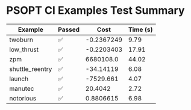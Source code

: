 # PSOPT CI Examples Test Summary

| Example | Passed | Cost | Time (s) |
|---|---|---|---|
| twoburn | ✅ | -0.2367249 | 9.79 |
| low_thrust | ✅ | -0.2203403 | 17.91 |
| zpm | ✅ | 6680108.0 | 44.02 |
| shuttle_reentry | ✅ | -34.14119 | 6.08 |
| launch | ✅ | -7529.661 | 4.07 |
| manutec | ✅ | 20.4042 | 2.72 |
| notorious | ✅ | 0.8806615 | 6.98 |